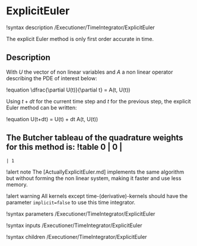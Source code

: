 # ExplicitEuler

!syntax description /Executioner/TimeIntegrator/ExplicitEuler

The explicit Euler method is only first order accurate in time.

## Description

With $U$ the vector of non linear variables and $A$ a non linear operator
describing the PDE of interest below:

!equation
\dfrac{\partial U(t)}{\partial t} = A(t, U(t))

Using $t+dt$ for the current time step and $t$ for the previous step,
the explicit Euler method can be written:

!equation
U(t+dt) = U(t) + dt A(t, U(t))

The Butcher tableau of the quadrature weights for this method is:
!table
0   | 0 |
---------------------
    | 1

!alert note
The [ActuallyExplicitEuler.md] implements the same algorithm but without forming the non linear system,
making it faster and use less memory.

!alert warning
All kernels except time-(derivative)-kernels should have the parameter `implicit=false` to use this
time integrator.

!syntax parameters /Executioner/TimeIntegrator/ExplicitEuler

!syntax inputs /Executioner/TimeIntegrator/ExplicitEuler

!syntax children /Executioner/TimeIntegrator/ExplicitEuler
